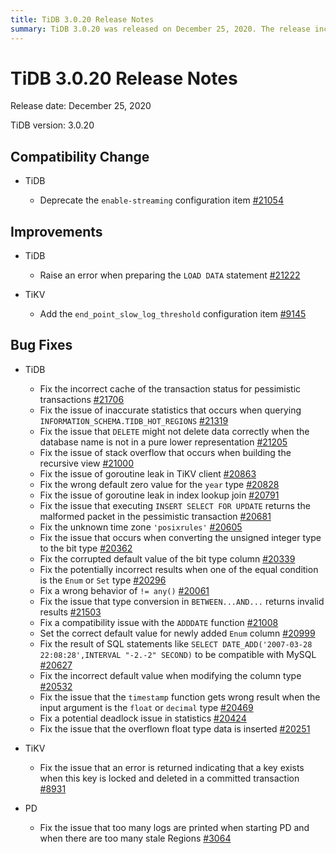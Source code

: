 ```yaml
---
title: TiDB 3.0.20 Release Notes
summary: TiDB 3.0.20 was released on December 25, 2020. The release includes compatibility changes, improvements, and bug fixes for TiDB, TiKV, and PD. Some notable bug fixes include addressing issues with incorrect cache of transaction status, inaccurate statistics, and stack overflow.
---
```


# TiDB 3.0.20 Release Notes

Release date: December 25, 2020

TiDB version: 3.0.20

## Compatibility Change

+ TiDB

    - Deprecate the `enable-streaming` configuration item [#21054](https://github.com/pingcap/tidb/pull/21054)

## Improvements

+ TiDB

    - Raise an error when preparing the `LOAD DATA` statement [#21222](https://github.com/pingcap/tidb/pull/21222)

+ TiKV

    - Add the `end_point_slow_log_threshold` configuration item [#9145](https://github.com/tikv/tikv/pull/9145)

## Bug Fixes

+ TiDB

    - Fix the incorrect cache of the transaction status for pessimistic transactions [#21706](https://github.com/pingcap/tidb/pull/21706)
    - Fix the issue of inaccurate statistics that occurs when querying `INFORMATION_SCHEMA.TIDB_HOT_REGIONS` [#21319](https://github.com/pingcap/tidb/pull/21319)
    - Fix the issue that `DELETE` might not delete data correctly when the database name is not in a pure lower representation [#21205](https://github.com/pingcap/tidb/pull/21205)
    - Fix the issue of stack overflow that occurs when building the recursive view [#21000](https://github.com/pingcap/tidb/pull/21000)
    - Fix the issue of goroutine leak in TiKV client [#20863](https://github.com/pingcap/tidb/pull/20863)
    - Fix the wrong default zero value for the `year` type [#20828](https://github.com/pingcap/tidb/pull/20828)
    - Fix the issue of goroutine leak in index lookup join [#20791](https://github.com/pingcap/tidb/pull/20791)
    - Fix the issue that executing `INSERT SELECT FOR UPDATE` returns the malformed packet in the pessimistic transaction [#20681](https://github.com/pingcap/tidb/pull/20681)
    - Fix the unknown time zone `'posixrules'` [#20605](https://github.com/pingcap/tidb/pull/20605)
    - Fix the issue that occurs when converting the unsigned integer type to the bit type [#20362](https://github.com/pingcap/tidb/pull/20362)
    - Fix the corrupted default value of the bit type column [#20339](https://github.com/pingcap/tidb/pull/20339)
    - Fix the potentially incorrect results when one of the equal condition is the `Enum` or `Set` type [#20296](https://github.com/pingcap/tidb/pull/20296)
    - Fix a wrong behavior of `!= any()` [#20061](https://github.com/pingcap/tidb/pull/20061)
    - Fix the issue that type conversion in `BETWEEN...AND...` returns invalid results [#21503](https://github.com/pingcap/tidb/pull/21503)
    - Fix a compatibility issue with the `ADDDATE` function [#21008](https://github.com/pingcap/tidb/pull/21008)
    - Set the correct default value for newly added `Enum` column [#20999](https://github.com/pingcap/tidb/pull/20999)
    - Fix the result of SQL statements like `SELECT DATE_ADD('2007-03-28 22:08:28',INTERVAL "-2.-2" SECOND)` to be compatible with MySQL [#20627](https://github.com/pingcap/tidb/pull/20627)
    - Fix the incorrect default value when modifying the column type [#20532](https://github.com/pingcap/tidb/pull/20532)
    - Fix the issue that the `timestamp` function gets wrong result when the input argument is the `float` or `decimal` type [#20469](https://github.com/pingcap/tidb/pull/20469)
    - Fix a potential deadlock issue in statistics [#20424](https://github.com/pingcap/tidb/pull/20424)
    - Fix the issue that the overflown float type data is inserted [#20251](https://github.com/pingcap/tidb/pull/20251)

+ TiKV

    - Fix the issue that an error is returned indicating that a key exists when this key is locked and deleted in a committed transaction [#8931](https://github.com/tikv/tikv/pull/8931)

+ PD

    - Fix the issue that too many logs are printed when starting PD and when there are too many stale Regions [#3064](https://github.com/pingcap/pd/pull/3064)
